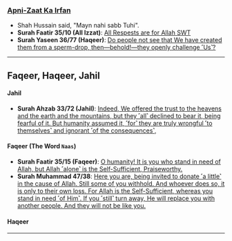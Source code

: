 ### [Apni-Zaat Ka Irfan](https://www.youtube.com/shorts/lcy6z2eAF5c)
* Shah Hussain said, "Mayn nahi sabb Tuhi".
* __Surah Faatir 35/10 (All Izzat)__: [All Respests are for Allah SWT](https://quranwbw.com/35/10)
* __Surah Yaseen 36/77 (Haqeer)__: [Do people not see that We have created them from a sperm-drop, then—behold!—they openly challenge ˹Us˺?](https://quranwbw.com/36/77)

***

## Faqeer, Haqeer, Jahil

#### Jahil
* __Surah Ahzab 33/72 (Jahil)__: [Indeed, We offered the trust to the heavens and the earth and the mountains, but they ˹all˺ declined to bear it, being fearful of it. But humanity assumed it, ˹for˺ they are truly wrongful ˹to themselves˺ and ignorant ˹of the consequences˺,](https://quranwbw.com/33/72)

#### Faqeer (The Word `Naas`)
* __Surah Faatir 35/15 (Faqeer)__: [O humanity! It is you who stand in need of Allah, but Allah ˹alone˺ is the Self-Sufficient, Praiseworthy.](https://quranwbw.com/35/15)
* __Surah Muhammad 47/38__: [Here you are, being invited to donate ˹a little˺ in the cause of Allah. Still some of you withhold. And whoever does so, it is only to their own loss. For Allah is the Self-Sufficient, whereas you stand in need ˹of Him˺. If you ˹still˺ turn away, He will replace you with another people. And they will not be like you.
](https://quranwbw.com/47/38)

#### Haqeer

***
